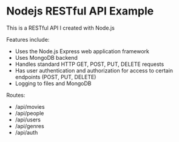 # Nodejs RESTful API Example

This is a RESTful API I created with Node.js

Features include:
- Uses the Node.js Express web application framework
- Uses MongoDB backend
- Handles standard HTTP GET, POST, PUT, DELETE requests
- Has user authentication and authorization for access to certain endpoints (POST, PUT, DELETE)
- Logging to files and MongoDB

Routes:
- /api/movies
- /api/people
- /api/users
- /api/genres
- /api/auth
